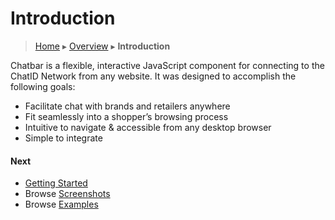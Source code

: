 Introduction
============

> [Home](index.md) ▸ [Overview](index.md#Overview) ▸ **Introduction**

Chatbar is a flexible, interactive JavaScript component for connecting to the ChatID
Network from any website. It was designed to accomplish the following goals:

* Facilitate chat with brands and retailers anywhere
* Fit seamlessly into a shopper’s browsing process
* Intuitive to navigate & accessible from any desktop browser
* Simple to integrate

#### Next

* [Getting Started](#getting-started)
* Browse [Screenshots](#screenshots)
* Browse [Examples](#demos)
